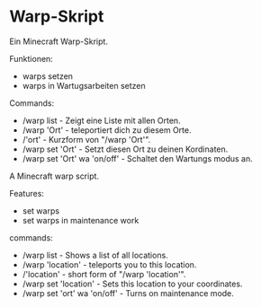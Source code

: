 # Warp-Skript
Ein Minecraft Warp-Skript.

Funktionen:
- warps setzen
- warps in Wartugsarbeiten setzen

Commands:
- /warp list - Zeigt eine Liste mit allen Orten.
- /warp 'Ort' - teleportiert dich zu diesem Orte.
- /'ort' - Kurzform  von "/warp 'Ort'".
- /warp set 'Ort' - Setzt diesen Ort zu deinen Kordinaten.
- /warp set 'Ort' wa 'on/off' - Schaltet den Wartungs modus an.



A Minecraft warp script.

Features:
- set warps
- set warps in maintenance work

commands:
- /warp list - Shows a list of all locations.
- /warp 'location' - teleports you to this location.
- /'location' - short form of "/warp 'location'".
- /warp set 'location' - Sets this location to your coordinates.
- /warp set 'ort' wa 'on/off' - Turns on maintenance mode.
